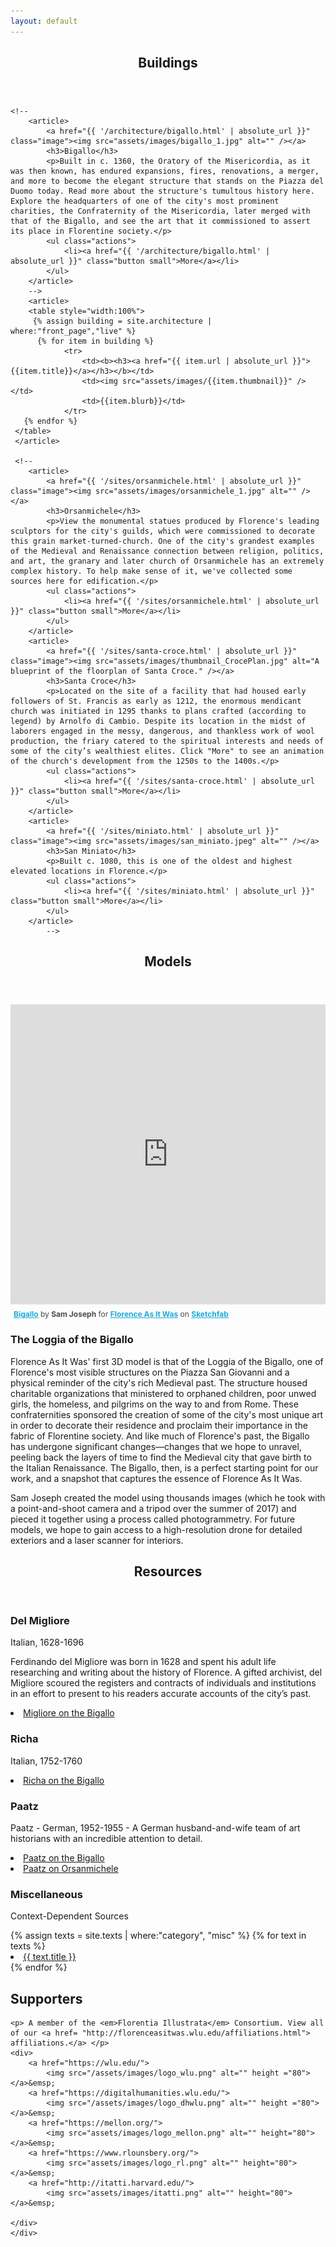 ```yaml
---
layout: default
---
```


<!-- Section -->
<section>
	<header class="major">
		<h2>Buildings</h2>
	</header>

	<!--
		<article>
			<a href="{{ '/architecture/bigallo.html' | absolute_url }}" class="image"><img src="assets/images/bigallo_1.jpg" alt="" /></a>
			<h3>Bigallo</h3>
			<p>Built in c. 1360, the Oratory of the Misericordia, as it was then known, has endured expansions, fires, renovations, a merger, and more to become the elegant structure that stands on the Piazza del Duomo today. Read more about the structure's tumultous history here. Explore the headquarters of one of the city's most prominent charities, the Confraternity of the Misericordia, later merged with that of the Bigallo, and see the art that it commissioned to assert its place in Florentine society.</p>
			<ul class="actions">
				<li><a href="{{ '/architecture/bigallo.html' | absolute_url }}" class="button small">More</a></li>
			</ul>
		</article>
		-->
		<article>
		<table style="width:100%">
	 	 {% assign building = site.architecture | where:"front_page","live" %}
	   	  {% for item in building %}
		 		<tr>
					<td><b><h3><a href="{{ item.url | absolute_url }}">{{item.title}}</a></h3></b></td>
					<td><img src="assets/images/{{item.thumbnail}}" /></td>
					<td>{{item.blurb}}</td>
				</tr>
	   {% endfor %}
	 </table>
	 </article>
	
	 <!--
		<article>
			<a href="{{ '/sites/orsanmichele.html' | absolute_url }}" class="image"><img src="assets/images/orsanmichele_1.jpg" alt="" /></a>
			<h3>Orsanmichele</h3>
			<p>View the monumental statues produced by Florence's leading sculptors for the city's guilds, which were commissioned to decorate this grain market-turned-church. One of the city's grandest examples of the Medieval and Renaissance connection between religion, politics, and art, the granary and later church of Orsanmichele has an extremely complex history. To help make sense of it, we've collected some sources here for edification.</p>
			<ul class="actions">
				<li><a href="{{ '/sites/orsanmichele.html' | absolute_url }}" class="button small">More</a></li>
			</ul>
		</article>
		<article>
			<a href="{{ '/sites/santa-croce.html' | absolute_url }}" class="image"><img src="assets/images/thumbnail_CrocePlan.jpg" alt="A blueprint of the floorplan of Santa Croce." /></a>
			<h3>Santa Croce</h3>
			<p>Located on the site of a facility that had housed early followers of St. Francis as early as 1212, the enormous mendicant church was initiated in 1295 thanks to plans crafted (according to legend) by Arnolfo di Cambio. Despite its location in the midst of laborers engaged in the messy, dangerous, and thankless work of wool production, the friary catered to the spiritual interests and needs of some of the city’s wealthiest elites. Click "More" to see an animation of the church's development from the 1250s to the 1400s.</p>
			<ul class="actions">
				<li><a href="{{ '/sites/santa-croce.html' | absolute_url }}" class="button small">More</a></li>
			</ul>
		</article>
		<article>
			<a href="{{ '/sites/miniato.html' | absolute_url }}" class="image"><img src="assets/images/san_miniato.jpeg" alt="" /></a>
			<h3>San Miniato</h3>
			<p>Built c. 1080, this is one of the oldest and highest elevated locations in Florence.</p>
			<ul class="actions">
				<li><a href="{{ '/sites/miniato.html' | absolute_url }}" class="button small">More</a></li>
			</ul>
		</article>
			-->
	
</section>

<section>
	<header class="major">
		<h2>Models</h2>
	</header>
	<div class="posts">
		<article>
			<div class="sketchfab-embed-wrapper">
			<iframe width="100%" height="480" src="https://sketchfab.com/models/611e480a37db4ddca53216bfe7c98dc0/embed" frameborder="0" allowvr allowfullscreen mozallowfullscreen="true" webkitallowfullscreen="true" onmousewheel=""></iframe>
				<p style="font-size: 12px; font-weight: normal; margin: 5px; color: #4A4A4A;">
				    <a href="https://sketchfab.com/models/611e480a37db4ddca53216bfe7c98dc0?utm_medium=embed&utm_source=website&utm_campain=share-popup" target="_blank_" style="font-weight: bold; color: #1CAAD9;">Bigallo</a>
				    by <b>Sam Joseph</b> for <a href="https://sketchfab.com/FLAW?utm_medium=embed&utm_source=website&utm_campain=share-popup" target="_blank_" style="font-weight: bold; color: #1CAAD9;">Florence As It Was</a>
				    on <a href="https://sketchfab.com?utm_medium=embed&utm_source=website&utm_campain=share-popup" target="_blank_" style="font-weight: bold; color: #1CAAD9;">Sketchfab</a>
				</p>
			</div>
		</article>
		<article>
			<h3>The Loggia of the Bigallo</h3>
			<p>Florence As It Was' first 3D model is that of the Loggia of the Bigallo, one of Florence's most visible structures on the Piazza San Giovanni and a physical reminder of the city's rich Medieval past. The structure housed charitable organizations that ministered to orphaned children, poor unwed girls, the homeless, and pilgrims on the way to and from Rome. These confraternities sponsored the creation of some of the city's most unique art in order to decorate their residence and proclaim their importance in the fabric of Florentine society. And like much of Florence's past, the Bigallo has undergone significant changes—changes that we hope to unravel, peeling back the layers of time to find the Medieval city that gave birth to the Italian Renaissance. The Bigallo, then, is a perfect starting point for our work, and a snapshot that captures the essence of Florence As It Was.</p>
			<p>Sam Joseph created the model using thousands images (which he took with a point-and-shoot camera and a tripod over the summer of 2017) and pieced it together using a process called photogrammetry. For future models, we hope to gain access to a high-resolution drone for detailed exteriors and a laser scanner for interiors.</p>
		</article>
	</div>
</section>

<!-- Section -->
<section id="resources">
	<header class="major">
		<h2>Resources</h2>
	</header>
	<div class="features">
		<article>
			<span class="icon fa-newspaper-o"></span>
			<div class="content">
				<h3>Del Migliore</h3>
				<p>Italian, 1628-1696</p>
				<p>Ferdinando del Migliore was born in 1628 and spent his adult life researching and writing about the history of Florence. A gifted archivist, del Migliore scoured the registers and contracts of individuals and institutions in an effort to present to his readers accurate accounts of the city’s past.</p>
					<li><a href="http://florenceasitwas.wlu.edu/texts/bigallo-migliore.html" class="essaylink">Migliore on the Bigallo</a></li>
			</div>
		</article>
		<article>
			<span class="icon fa-newspaper-o"></span>
			<div class="content">
				<h3>Richa</h3>
				<p>Italian, 1752-1760</p>
				<p></p>
					<li><a href="site/_sources/richa-bigallo.md" class="essaylink">Richa on the Bigallo</a></li>
			</div>
		</article>
		<article>
			<span class="icon fa-newspaper-o"></span>
			<div class="content">
				<h3>Paatz</h3>
				<p>Paatz - German, 1952-1955 - A German husband-and-wife team of art historians with an incredible attention to detail.</p>
				<li>
					<a href="http://florenceasitwas.wlu.edu/texts/bigallo-paatz.html" class="essaylink">Paatz on the Bigallo</a>
				</li>
				<li>
					<a href="http://florenceasitwas.wlu.edu/texts/orsanmichele-paatz-dau.html" class="essaylink">Paatz on Orsanmichele</a>
				</li>
			</div>
		</article>
		<article>
			<span class="icon fa-newspaper-o"></span>
			<div class="content">
				<h3>Miscellaneous</h3>
				<p>Context-Dependent Sources</p>
				{% assign texts = site.texts | where:"category", "misc" %}
				{% for text in texts %}
				<li><a href="{{ text.url | absolute_url }}">{{ text.title }}</a></li>
				{% endfor %}
			</div>
		</article>
	</div>
</section>

<!-- Something here about Copyright and how we are not in violation of any copyright laws because the bulk of these materials have passed out of protection -->

<section>
	<div class="affiliation">
	<h2>Supporters</h2>

	<p> A member of the <em>Florentia Illustrata</em> Consortium. View all of our <a href= "http://florenceasitwas.wlu.edu/affiliations.html"> affiliations.</a> </p>
	<div>
		<a href="https://wlu.edu/">
			<img src="/assets/images/logo_wlu.png" alt="" height ="80"></a>&emsp;
		<a href="https://digitalhumanities.wlu.edu/">
			<img src="/assets/images/logo_dhwlu.png" alt="" height ="80"></a>&emsp;
		<a href="https://mellon.org/">
			<img src="assets/images/logo_mellon.png" alt="" height="80"></a>&emsp;
		<a href="https://www.rlounsbery.org/">
			<img src="assets/images/logo_rl.png" alt="" height="80"></a>&emsp;
		<a href="http://itatti.harvard.edu/">
			<img src="assets/images/itatti.png" alt="" height="80"></a>&emsp;
		
	</div>
	</div>
</section>
